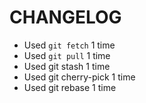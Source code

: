 # CHANGELOG
- Used `git fetch` 1 time
- Used `git pull` 1 time
- Used git stash 1 time
- Used git cherry-pick 1 time
- Used git rebase 1 time
